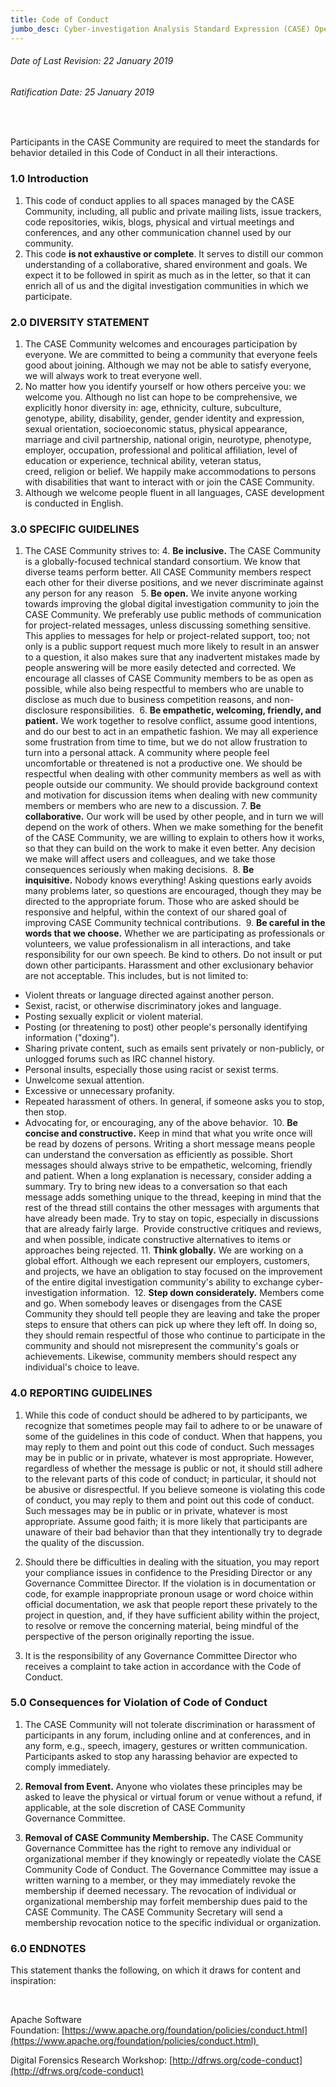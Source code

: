 ```yaml
---
title: Code of Conduct
jumbo_desc: Cyber-investigation Analysis Standard Expression (CASE) Open Source Community Code of Conduct
---
```

###### Date of Last Revision: 22 January 2019
###### Ratification Date: 25 January 2019

 

Participants in the CASE Community are required to meet the standards for behavior detailed in this Code of Conduct in all their interactions. 


### 1.0 Introduction 

1. This code of conduct applies to all spaces managed by the CASE Community, including, all public and private mailing lists, issue trackers, code repositories, wikis, blogs, physical and virtual meetings and conferences, and any other communication channel used by our community.
2. This code **is not exhaustive or complete**. It serves to distill our common understanding of a collaborative, shared environment and goals. We expect it to be followed in spirit as much as in the letter, so that it can enrich all of us and the digital investigation communities in which we participate. 

### 2.0 DIVERSITY STATEMENT 

1. The CASE Community welcomes and encourages participation by everyone. We are committed to being a community that everyone feels good about joining. Although we may not be able to satisfy everyone, we will always work to treat everyone well. 
2. No matter how you identify yourself or how others perceive you: we welcome you. Although no list can hope to be comprehensive, we explicitly honor diversity in: age, ethnicity, culture, subculture, genotype, ability, disability, gender, gender identity and expression, sexual orientation, socioeconomic status, physical appearance, marriage and civil partnership, national origin, neurotype, phenotype, employer, occupation, professional and political affiliation, level of education or experience, technical ability, veteran status, creed, religion or belief. We happily make accommodations to persons with disabilities that want to interact with or join the CASE Community.  
3. Although we welcome people fluent in all languages, CASE development is conducted in English. 

### 3.0 SPECIFIC GUIDELINES  

1. The CASE Community strives to:
    4. **Be inclusive.** The CASE Community is a globally-focused technical standard consortium. We know that diverse teams perform better. All CASE Community members respect each other for their diverse positions, and we never discriminate against any person for any reason  
    5. **Be open.** We invite anyone working towards improving the global digital investigation community to join the CASE Community. We preferably use public methods of communication for project-related messages, unless discussing something sensitive. This applies to messages for help or project-related support, too; not only is a public support request much more likely to result in an answer to a question, it also makes sure that any inadvertent mistakes made by people answering will be more easily detected and corrected. We encourage all classes of CASE Community members to be as open as possible, while also being respectful to members who are unable to disclose as much due to business competition reasons, and non-disclosure responsibilities. 
    6. **Be empathetic, welcoming, friendly, and patient.** We work together to resolve conflict, assume good intentions, and do our best to act in an empathetic fashion. We may all experience some frustration from time to time, but we do not allow frustration to turn into a personal attack. A community where people feel uncomfortable or threatened is not a productive one. We should be respectful when dealing with other community members as well as with people outside our community. We should provide background context and motivation for discussion items when dealing with new community members or members who are new to a discussion.
    7. **Be collaborative.** Our work will be used by other people, and in turn we will depend on the work of others. When we make something for the benefit of the CASE Community, we are willing to explain to others how it works, so that they can build on the work to make it even better. Any decision we make will affect users and colleagues, and we take those consequences seriously when making decisions. 
    8. **Be inquisitive.** Nobody knows everything! Asking questions early avoids many problems later, so questions are encouraged, though they may be directed to the appropriate forum. Those who are asked should be responsive and helpful, within the context of our shared goal of improving CASE Community technical contributions. 
    9. **Be careful in the words that we choose.** Whether we are participating as professionals or volunteers, we value professionalism in all interactions, and take responsibility for our own speech. Be kind to others. Do not insult or put down other participants. Harassment and other exclusionary behavior are not acceptable. This includes, but is not limited to: 
*   Violent threats or language directed against another person. 
*   Sexist, racist, or otherwise discriminatory jokes and language. 
*   Posting sexually explicit or violent material. 
*   Posting (or threatening to post) other people's personally identifying information ("doxing"). 
*   Sharing private content, such as emails sent privately or non-publicly, or unlogged forums such as IRC channel history. 
*   Personal insults, especially those using racist or sexist terms. 
*   Unwelcome sexual attention. 
*   Excessive or unnecessary profanity. 
*   Repeated harassment of others. In general, if someone asks you to stop, then stop. 
*   Advocating for, or encouraging, any of the above behavior. 
    10. **Be concise and constructive.** Keep in mind that what you write once will be read by dozens of persons. Writing a short message  means people can understand the conversation as efficiently as possible. Short messages should always strive to be empathetic, welcoming, friendly and patient. When a long explanation is necessary, consider adding a summary. Try to bring new ideas to a conversation so that each message  adds something unique to the thread, keeping in mind that the rest of the thread still contains the other messages with arguments that have already been made. Try to stay on topic, especially in discussions that are already fairly large.  Provide constructive critiques and reviews, and when possible, indicate constructive alternatives to items or approaches being rejected.
    11. **Think globally.** We are working on a global effort. Although we each represent our employers, customers, and projects, we have an obligation to stay focused on the improvement of the entire digital investigation community's ability to exchange cyber-investigation information. 
    12. **Step down considerately.** Members come and go. When somebody leaves or disengages from the CASE Community they should tell people they are leaving and take the proper steps to ensure that others can pick up where they left off. In doing so, they should remain respectful of those who continue to participate in the community and should not misrepresent the community's goals or achievements. Likewise, community members should respect any individual's choice to leave.
 

### 4.0 REPORTING GUIDELINES 

1. While this code of conduct should be adhered to by participants, we recognize that sometimes people may fail to adhere to  or be unaware of some of the guidelines in this code of conduct. When that happens, you may reply to them and point out this code of conduct. Such messages may be in public or in private, whatever is most appropriate. However, regardless of whether the message is public or not, it should still adhere to the relevant parts of this code of conduct; in particular, it should not be abusive or disrespectful. If you believe someone is violating this code of conduct, you may reply to them and point out this code of conduct. Such messages may be in public or in private, whatever is most appropriate. Assume good faith; it is more likely that participants are unaware of their bad behavior than that they intentionally try to degrade the quality of the discussion.

2. Should there be difficulties in dealing with the situation, you may report your compliance issues in confidence to the Presiding Director or any Governance Committee Director. If the violation is in documentation or code, for example inappropriate pronoun usage or word choice within official documentation, we ask that people report these privately to the project in question, and, if they have sufficient ability within the project, to resolve or remove the concerning material, being mindful of the perspective of the person originally reporting the issue.

3. It is the responsibility of any Governance Committee Director who receives a complaint to take action in accordance with the Code of Conduct.


### 5.0 Consequences for Violation of Code of Conduct

1. The CASE Community will not tolerate discrimination or harassment of participants in any forum, including online and at conferences, and in any form, e.g., speech, imagery, gestures or written communication. Participants asked to stop any harassing behavior are expected to comply immediately. 

2. **Removal from Event.** Anyone who violates these principles may be asked to leave the physical or virtual forum or venue without a refund, if applicable, at the sole discretion of CASE Community Governance Committee.

3. **Removal of CASE Community Membership.** The CASE Community Governance Committee has the right to remove any individual or organizational member if they knowingly or repeatedly violate the CASE Community Code of Conduct. The Governance Committee may issue a written warning to a member, or they may immediately revoke the membership if deemed necessary. The revocation of individual or organizational membership may forfeit membership dues paid to the CASE Community. The CASE Community Secretary will send a membership revocation notice to the specific individual or organization. 


### 6.0 ENDNOTES 

This statement thanks the following, on which it draws for content and inspiration: 

 

Apache Software Foundation: [https://www.apache.org/foundation/policies/conduct.html](https://www.apache.org/foundation/policies/conduct.html) 

Digital Forensics Research Workshop: [http://dfrws.org/code-conduct](http://dfrws.org/code-conduct)
